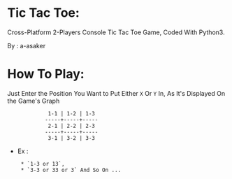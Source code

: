 # Tic Tac Toe:
Cross-Platform 2-Players Console Tic Tac Toe Game, Coded With Python3.

By : a-asaker


# How To Play:
Just Enter the Position You Want to Put Either `X` Or `Y` In, As It's Displayed On the Game's Graph

                 1-1 | 1-2 | 1-3
                -----+-----+-----
                 2-1 | 2-2 | 2-3
                -----+-----+-----
                 3-1 | 3-2 | 3-3


* Ex :  
       
       * `1-3 or 13`,
       * `3-3 or 33 or 3` And So On ...
